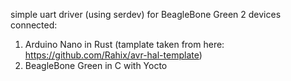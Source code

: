 simple uart driver (using serdev) for BeagleBone Green
2 devices connected:
1. Arduino Nano in Rust (tamplate taken from here: https://github.com/Rahix/avr-hal-template)
2. BeagleBone Green in C with Yocto
